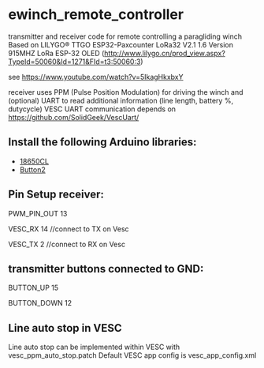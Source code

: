 # ewinch_remote_controller
 transmitter and receiver code for remote controlling a paragliding winch
 Based on LILYGO® TTGO ESP32-Paxcounter LoRa32 V2.1 1.6 Version 915MHZ LoRa ESP-32 OLED
 (http://www.lilygo.cn/prod_view.aspx?TypeId=50060&Id=1271&FId=t3:50060:3)
 
 see https://www.youtube.com/watch?v=5IkagHkxbxY

 receiver uses PPM (Pulse Position Modulation) for driving the winch and (optional) UART to read additional information (line length, battery %, dutycycle)
 VESC UART communication depends on https://github.com/SolidGeek/VescUart/
 

## Install the following Arduino libraries:
- [18650CL](https://github.com/pangodream/18650CL)
- [Button2](https://github.com/LennartHennigs/Button2)

## Pin Setup receiver:
PWM_PIN_OUT  13

VESC_RX  14    //connect to TX on Vesc

VESC_TX  2    //connect to RX on Vesc


## transmitter buttons connected to GND:
BUTTON_UP  15 

BUTTON_DOWN  12

## Line auto stop in VESC
Line auto stop can be implemented within VESC with vesc_ppm_auto_stop.patch
Default VESC app config is vesc_app_config.xml
